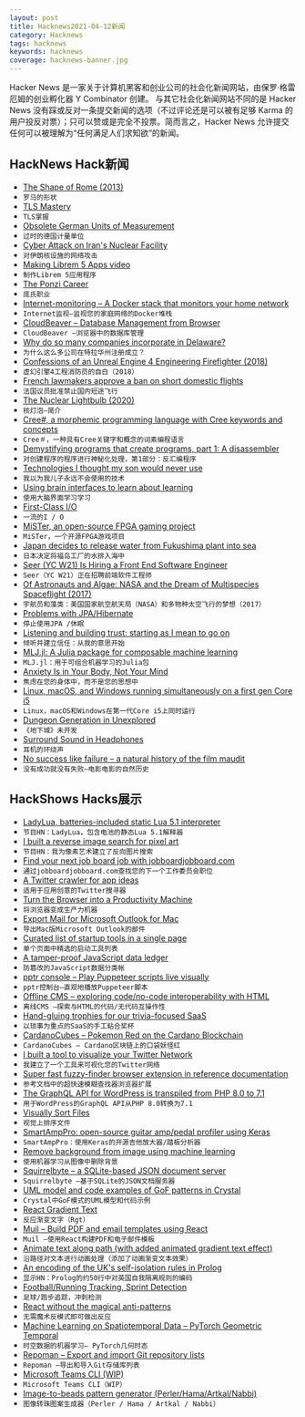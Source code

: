 ```yaml
---
layout: post
title: Hacknews2021-04-12新闻
category: Hacknews
tags: hacknews
keywords: hacknews
coverage: hacknews-banner.jpg
---
```


Hacker News 是一家关于计算机黑客和创业公司的社会化新闻网站，由保罗·格雷厄姆的创业孵化器 Y Combinator 创建。
与其它社会化新闻网站不同的是 Hacker News 没有踩或反对一条提交新闻的选项（不过评论还是可以被有足够 Karma 的用户投反对票）；只可以赞或是完全不投票。简而言之，Hacker News 允许提交任何可以被理解为“任何满足人们求知欲”的新闻。

## HackNews Hack新闻


- [The Shape of Rome (2013)](https://www.exurbe.com/the-shape-of-rome/)
- `罗马的形状`
- [TLS Mastery](https://mwl.io/nonfiction/networking#tls)
- `TLS掌握`
- [Obsolete German Units of Measurement](https://en.wikipedia.org/wiki/Obsolete_German_units_of_measurement)
- `过时的德国计量单位`
- [Cyber Attack on Iran's Nuclear Facility](https://www.bbc.com/news/world-middle-east-56708778)
- `对伊朗核设施的网络攻击`
- [Making Librem 5 Apps video](https://puri.sm/posts/the-simplicity-of-making-librem-5-apps/)
- `制作Librem 5应用程序`
- [The Ponzi Career](https://www.drorpoleg.com/the-ponzi-career/)
- `庞氏职业`
- [Internet-monitoring – A Docker stack that monitors your home network](https://github.com/geerlingguy/internet-monitoring)
- `Internet监视–监视您的家庭网络的Docker堆栈`
- [CloudBeaver – Database Management from Browser](https://cloudbeaver.io)
- `CloudBeaver –浏览器中的数据库管理`
- [Why do so many companies incorporate in Delaware?](https://thehustle.co/why-delaware-is-the-sexiest-place-in-america-to-incorporate-a-company/)
- `为什么这么多公司在特拉华州注册成立？`
- [Confessions of an Unreal Engine 4 Engineering Firefighter (2018)](https://allarsblog.com/2018/03/17/confessions-of-an-unreal-engine-4-engineering-firefighter/)
- `虚幻引擎4工程消防员的自白（2018）`
- [French lawmakers approve a ban on short domestic flights](https://www.reuters.com/article/us-climate-change-france-flights-idUSKBN2BY0AO)
- `法国议员批准禁止国内短途飞行`
- [The Nuclear Lightbulb (2020)](https://beyondnerva.com/2020/03/21/the-nuclear-lightbulb-a-brief-introduction/)
- `核灯泡–简介`
- [Cree#, a morphemic programming language with Cree keywords and concepts](https://esoteric.codes/blog/jon-corbett)
- `Cree＃，一种具有Cree关键字和概念的词素编程语言`
- [Demystifying programs that create programs, part 1: A disassembler](https://briancallahan.net/blog/20210407.html)
- `对创建程序的程序进行神秘化处理，第1部分：反汇编程序`
- [Technologies I thought my son would never use](https://www.tomshardware.com/opinion/15-technology-predictions-how-they-did)
- `我以为我儿子永远不会使用的技术`
- [Using brain interfaces to learn about learning](https://www.axios.com/brain-computer-interfaces-learning-b9fbc05b-5d51-4c8a-bfc5-6cfc1eb420eb.html)
- `使用大脑界面学习学习`
- [First-Class I/O](https://blog.sunfishcode.online/first-class-io/)
- `一流的I / O`
- [MiSTer, an open-source FPGA gaming project](https://github.com/MiSTer-devel/Main_MiSTer/wiki)
- `MiSTer，一个开源FPGA游戏项目`
- [Japan decides to release water from Fukushima plant into sea](https://asia.nikkei.com/Politics/Japan-decides-to-release-water-from-Fukushima-plant-into-sea)
- `日本决定将福岛工厂的水排入海中`
- [Seer (YC W21) Is Hiring a Front End Software Engineer](https://www.ycombinator.com/companies/seer/jobs/9lM4st8-software-engineer-frontend)
- `Seer（YC W21）正在招聘前端软件工程师`
- [Of Astronauts and Algae: NASA and the Dream of Multispecies Spaceflight (2017)](https://read.dukeupress.edu/environmental-humanities/article/9/2/359/133023/Of-Astronauts-and-AlgaeNASA-and-the-Dream-of)
- `宇航员和藻类：美国国家航空航天局（NASA）和多物种太空飞行的梦想（2017）`
- [Problems with JPA/Hibernate](https://www.stemlaur.com/blog/2021/03/30/tech-hibern-hate/)
- `停止使用JPA /休眠`
- [Listening and building trust: starting as I mean to go on](https://www.gov.uk/government/news/listening-and-building-trust-starting-as-i-mean-to-go-on)
- `倾听并建立信任：从我的意思开始`
- [MLJ.jl: A Julia package for composable machine learning](https://alan-turing-institute.github.io/MLJ.jl/dev/#Key-features)
- `MLJ.jl：用于可组合机器学习的Julia包`
- [Anxiety Is in Your Body, Not Your Mind](https://elemental.medium.com/anxiety-is-in-your-body-not-your-mind-93031abd14eb)
- `焦虑在您的身体中，而不是您的思想中`
- [Linux, macOS, and Windows running simultaneously on a first gen Core i5](https://lukesempire.com/2021/04/11/vms)
- `Linux，macOS和Windows在第一代Core i5上同时运行`
- [Dungeon Generation in Unexplored](https://www.boristhebrave.com/2021/04/10/dungeon-generation-in-unexplored/)
- `《地下城》未开发`
- [Surround Sound in Headphones](https://www.soundguys.com/surround-sound-headphones-guide-49389/)
- `耳机的环绕声`
- [No success like failure – a natural history of the film maudit](https://www.bfi.org.uk/sight-and-sound/features/films-maudit-cursed-films-natural-history)
- `没有成功就没有失败–电影电影的自然历史`


## HackShows Hacks展示

- [ LadyLua, batteries-included static Lua 5.1 interpreter](https://github.com/tongson/LadyLua)
- `节目HN：LadyLua，包含电池的静态Lua 5.1解释器`
- [ I built a reverse image search for pixel art](https://github.com/emnh/PixelArtSearch/blob/master/README.md)
- `节目HN：我为像素艺术建立了反向图片搜索`
- [ Find your next job board job with jobboardjobboard.com](https://jobboardjobboard.com/)
- `通过jobboardjobboard.com查找您的下一个工作委员会职位`
- [ A Twitter crawler for app ideas](https://iwishtherewas.app/)
- `适用于应用创意的Twitter搜寻器`
- [ Turn the Browser into a Productivity Machine](https://www.deprocrastination.co/extension?ref=hn)
- `将浏览器变成生产力机器`
- [ Export Mail for Microsoft Outlook for Mac](https://exportoutlookmacmail.com/)
- `导出Mac版Microsoft Outlook的邮件`
- [ Curated list of startup tools in a single page](https://startuptoolchain.com)
- `单个页面中精选的启动工具列表`
- [ A tamper-proof JavaScript data ledger](https://github.com/concords/ledger)
- `防篡改的JavaScript数据分类帐`
- [ pptr console – Play Puppeteer scripts live visually](https://pptrconsole.com/?hello_hn)
- `pptr控制台–直观地播放Puppeteer脚本`
- [ Offline CMS – exploring code/no-code interoperability with HTML](https://github.com/divyenduz/offline-cms)
- `离线CMS –探索与HTML的代码/无代码互操作性`
- [ Hand-gluing trophies for our trivia-focused SaaS](http://trivia.co/blog/trophies)
- `以琐事为重点的SaaS的手工粘合奖杯`
- [ CardanoCubes – Pokemon Red on the Cardano Blockchain](https://cardanocubes.com)
- `CardanoCubes – Cardano区块链上的口袋妖怪红`
- [ I built a tool to visualize your Twitter Network](https://listtweet.com)
- `我建立了一个工具来可视化您的Twitter网络`
- [ Super fast fuzzy-finder browser extension in reference documentation](https://github.com/sharat87/docjump)
- `参考文档中的超快速模糊查找器浏览器扩展`
- [ The GraphQL API for WordPress is transpiled from PHP 8.0 to 7.1](https://graphql-api.com/blog/the-plugin-is-now-transpiled-from-php-80-to-71/)
- `用于WordPress的GraphQL API从PHP 8.0转换为7.1`
- [ Visually Sort Files](https://github.com/VisualFileSorter/VisualFileSorter)
- `视觉上排序文件`
- [ SmartAmpPro: open-source guitar amp/pedal profiler using Keras](https://github.com/GuitarML/SmartAmpPro)
- `SmartAmpPro：使用Keras的开源吉他放大器/踏板分析器`
- [ Remove background from image using machine learning](https://removebackground.app)
- `使用机器学习从图像中删除背景`
- [ Squirrelbyte – a SQLite-based JSON document server](https://squirrelbyte.com/)
- `Squirrelbyte –基于SQLite的JSON文档服务器`
- [ UML model and code examples of GoF patterns in Crystal](https://github.com/takaakit/design-pattern-examples-in-crystal)
- `Crystal中GoF模式的UML模型和代码示例`
- [ React Gradient Text](https://rgt.borja.ai/)
- `反应渐变文字（Rgt）`
- [ Muil – Build PDF and email templates using React](https://www.muil.io/)
- `Muil –使用React构建PDF和电子邮件模板`
- [ Animate text along path (with added animated gradient text effect)](https://codepen.io/kaliedarik/pen/dyYeOZb)
- `沿路径对文本进行动画处理（添加了动画渐变文本效果）`
- [ An encoding of the UK's self-isolation rules in Prolog](https://github.com/jamespwilliams/prolog-isolation-checker)
- `显示HN：Prolog的约50行中对英国自我隔离规则的编码`
- [ Football/Running Tracking, Sprint Detection](https://mylifefootball.com)
- `足球/跑步追踪，冲刺检测`
- [ React without the magical anti-patterns](https://loreanvictor.github.io/callbag-jsx/)
- `无需魔术反模式即可做出反应`
- [ Machine Learning on Spatiotemporal Data – PyTorch Geometric Temporal](https://github.com/benedekrozemberczki/PyTorch_geometric_temporal)
- `时空数据的机器学习– PyTorch几何时态`
- [ Repoman – Export and import Git repository lists](https://github.com/svandragt/repoman)
- `Repoman –导出和导入Git存储库列表`
- [ Microsoft Teams CLI (WIP)](https://github.com/fossteams/teams-cli)
- `Microsoft Teams CLI（WIP）`
- [ Image-to-beads pattern generator (Perler/Hama/Artkal/Nabbi)](https://www.beadifier.com)
- `图像转珠图案生成器（Perler / Hama / Artkal / Nabbi）`

